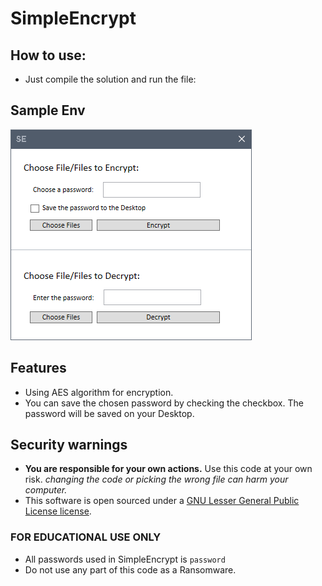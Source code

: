# SimpleEncrypt

## How to use:
- Just compile the solution and run the file:

## Sample Env
![Sample Env](Capture.PNG)

## Features
- Using AES algorithm for encryption.
- You can save the chosen password by checking the checkbox. The password will be saved on your Desktop.

## Security warnings
- **You are responsible for your own actions.** Use this code at your own risk. *changing the code or picking the wrong file can harm your computer.*
- This software is open sourced under a [GNU Lesser General Public License license](https://www.gnu.org/licenses/lgpl-3.0.en.html).

### FOR EDUCATIONAL USE ONLY
- All passwords used in SimpleEncrypt is `password`
- Do not use any part of this code as a Ransomware.
